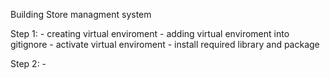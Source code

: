 Building Store managment system

Step 1:
    - creating virtual enviroment
    - adding virtual enviroment into gitignore
    - activate virtual enviroment
    - install required library and package
    
Step 2:
    - 